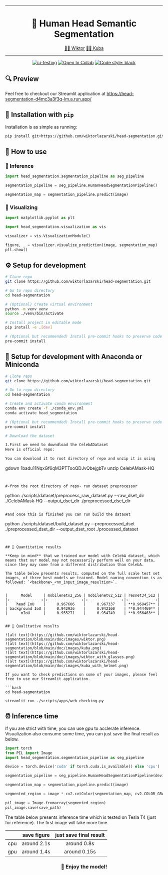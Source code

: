______________________________________________________________________
<div align="center">

# 👦 Human Head Semantic Segmentation

<p align="center">
  <a href="https://github.com/wiktorlazarski">🧑‍🎓 Wiktor</a>
  <a href="https://github.com/Szuumii">🧑‍🎓 Kuba</a>
</p>

______________________________________________________________________

[![ci-testing](https://github.com/wiktorlazarski/head-segmentation/actions/workflows/ci-testing.yml/badge.svg?branch=main&event=push)](https://github.com/wiktorlazarski/head-segmentation/actions/workflows/ci-testing.yml)
[![Open In Collab](https://colab.research.google.com/assets/colab-badge.svg)](https://colab.research.google.com/drive/1QScgxBRXWbGbQ3DmYIJ2Ja3sD_mJ_Efx?usp=sharing)
[![Code style: black](https://img.shields.io/badge/code%20style-black-000000.svg)](https://github.com/psf/black)

</div>

## 🔍 Preview

Feel free to checkout our Streamlit application at https://head-segmentation-d4mc3a3f3q-lm.a.run.app/

## 💎 Installation with `pip`

Installation is as simple as running:

```bash
pip install git+https://github.com/wiktorlazarski/head-segmentation.git
```

## 🔨 How to use

### 🤔 Inference
```python
import head_segmentation.segmentation_pipeline as seg_pipeline

segmentation_pipeline = seg_pipeline.HumanHeadSegmentationPipeline()

segmentation_map = segmentation_pipeline.predict(image)
```

### 🎨 Visualizing

```python
import matplotlib.pyplot as plt

import head_segmentation.visualization as vis

visualizer = vis.VisualizationModule()

figure, _ = visualizer.visualize_prediction(image, segmentation_map)
plt.show()
```

## ⚙️ Setup for development

```bash
# Clone repo
git clone https://github.com/wiktorlazarski/head-segmentation.git

# Go to repo directory
cd head-segmentation

# (Optional) Create virtual environment
python -m venv venv
source ./venv/bin/activate

# Install project in editable mode
pip install -e .[dev]

# (Optional but recommended) Install pre-commit hooks to preserve code format consistency
pre-commit install
```

## 🐍 Setup for development with Anaconda or Miniconda

```bash
# Clone repo
git clone https://github.com/wiktorlazarski/head-segmentation.git

# Go to repo directory
cd head-segmentation

# Create and activate conda environment
conda env create -f ./conda_env.yml
conda activate head_segmentation

# (Optional but recommended) Install pre-commit hooks to preserve code format consistency
pre-commit install

# Download the dataset 

1.First we need to downdload the CelebADataset
Here is official repo:

You can download it to root directory of repo and unzip it is using 

```
gdown 1badu11NqxGf6qM3PTTooQDJvQbejgbTv
unzip CelebAMask-HQ

```


#-from the root directory of repo- run dataset preprocessor

```
python ./scripts/dataset/preprocess_raw_dataset.py --raw_dset_dir ./CelebAMask-HQ --output_dset_dir ./preprocessed_dset_dir

```

#and once this is finished you can run build the dataset  

```

python ./scripts/dataset/build_dataset.py --preprocessed_dset ./preprocessed_dset_dir --output_dset_root ./processed_dataset

```


## 🔬 Quantitative results

**Keep in mind** that we trained our model with CelebA dataset, which means that our model may not necessarily perform well on your data, since they may come from a different distribution than CelebA.

The table below presents results, computed on the full scale test set images, of three best models we trained. Model naming convention is as followed: `<backbone>_<nn_input_image_resultion>`.


|      Model     | mobilenetv2_256 | mobilenetv2_512 | resnet34_512 |
|:--------------:|:---------------:|:---------------:|:------------:|
|    head IoU    |     0.967606    |     0.967337    | **0.968457** |
| background IoU |     0.942936    |     0.942160    | **0.944469** |
|      mIoU      |     0.955271    |     0.954749    | **0.956463** |


## 🧐 Qualitative results

![alt text](https://github.com/wiktorlazarski/head-segmentation/blob/main/doc/images/wiktor.png)
![alt text](https://github.com/wiktorlazarski/head-segmentation/blob/main/doc/images/kuba.png)
![alt text](https://github.com/wiktorlazarski/head-segmentation/blob/main/doc/images/wiktor_with_glasses.png)
![alt text](https://github.com/wiktorlazarski/head-segmentation/blob/main/doc/images/kuba_with_helmet.png)

If you want to check predictions on some of your images, please feel free to use our Streamlit application.

```bash
cd head-segmentation

streamlit run ./scripts/apps/web_checking.py
```

## ⏰ Inference time

If you are strict with time, you can use gpu to acclerate inference. Visualization also consume some time, you can just save the final result as below.

```python
import torch
from PIL import Image
import head_segmentation.segmentation_pipeline as seg_pipeline

device = torch.device('cuda' if torch.cuda.is_available() else 'cpu')

segmentation_pipeline = seg_pipeline.HumanHeadSegmentationPipeline(device=device)

segmentation_map = segmentation_pipeline.predict(image)

segmented_region = image * cv2.cvtColor(segmentation_map, cv2.COLOR_GRAY2RGB)

pil_image = Image.fromarray(segmented_region)
pil_image.save(save_path)
```

The table below presents inference time which is tested on Tesla T4 (just for reference). The first image will take more time.

|                |       save figure     | just save final result|
|:--------------:|:---------------------:|:---------------------:|
|       cpu      |       around 2.1s     |       around 0.8s     |
|       gpu      |       around 1.4s     |       around 0.15s    |

<div align="center">

### 🤗 Enjoy the model!

</div>

